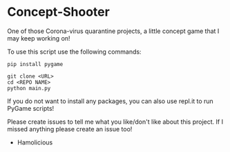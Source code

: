 # Concept-Shooter
One of those Corona-virus quarantine projects, a little concept game that I may keep working on!

To use this script use the following commands:
```
pip install pygame

git clone <URL>
cd <REPO NAME>
python main.py
```

If you do not want to install any packages, you can also use repl.it to run PyGame scripts!

Please create issues to tell me what you like/don't like about this project.
If I missed anything please create an issue too!

 - Hamolicious
